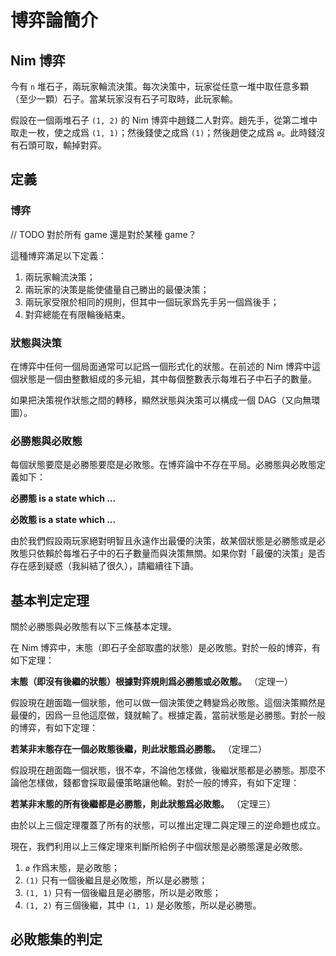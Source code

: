 # 博弈論簡介

## Nim 博弈

今有 `n` 堆石子，兩玩家輪流決策。每次決策中，玩家從任意一堆中取任意多顆（至少一顆）石子。當某玩家沒有石子可取時，此玩家輸。

假設在一個兩堆石子 `(1, 2)` 的 Nim 博弈中趙錢二人對弈。趙先手，從第二堆中取走一枚，使之成爲 `(1, 1)`；然後錢使之成爲 `(1)`；然後趙使之成爲 `ø`。此時錢沒有石頭可取，輸掉對弈。

## 定義

### 博弈

// TODO 對於所有 game 還是對於某種 game？

這種博弈滿足以下定義：

1. 兩玩家輪流決策；
1. 兩玩家的決策是能使儘量自己勝出的最優決策；
1. 兩玩家受限於相同的規則，但其中一個玩家爲先手另一個爲後手；
1. 對弈總能在有限輪後結束。

### 狀態與決策

在博弈中任何一個局面通常可以記爲一個形式化的狀態。在前述的 Nim 博弈中這個狀態是一個由整數組成的多元組，其中每個整數表示每堆石子中石子的數量。

如果把決策視作狀態之間的轉移，顯然狀態與決策可以構成一個 DAG（又向無環圖）。

### 必勝態與必敗態

每個狀態要麼是必勝態要麼是必敗態。在博弈論中不存在平局。必勝態與必敗態定義如下：

__必勝態 is a state which ...__

__必敗態 is a state which ...__

由於我們假設兩玩家絕對明智且永遠作出最優的決策，故某個狀態是必勝態或是必敗態只依賴於每堆石子中的石子數量而與決策無關。如果你對「最優的決策」是否存在感到疑惑（我糾結了很久），請繼續往下讀。

## 基本判定定理

關於必勝態與必敗態有以下三條基本定理。

在 Nim 博弈中，末態（即石子全部取盡的狀態）是必敗態。對於一般的博弈，有如下定理：

__末態（即沒有後繼的狀態）根據對弈規則爲必勝態或必敗態。__
（定理一）

假設現在趙面臨一個狀態，他可以做一個決策使之轉變爲必敗態。這個決策顯然是最優的，因爲一旦他這麼做，錢就輸了。根據定義，當前狀態是必勝態。對於一般的博弈，有如下定理：

__若某非末態存在一個必敗態後繼，則此狀態爲必勝態。__
（定理二）

假設現在趙面臨一個狀態，很不幸，不論他怎樣做，後繼狀態都是必勝態。那麼不論他怎樣做，錢都會採取最優策略讓他輸。對於一般的博弈，有如下定理：

__若某非末態的所有後繼都是必勝態，則此狀態爲必敗態。__
（定理三）

由於以上三個定理覆蓋了所有的狀態，可以推出定理二與定理三的逆命題也成立。

現在，我們利用以上三條定理來判斷所給例子中個狀態是必勝態還是必敗態。

1. `ø` 作爲末態，是必敗態；
1. `(1)` 只有一個後繼且是必敗態，所以是必勝態；
1. `(1, 1)` 只有一個後繼且是必勝態，所以是必敗態；
1. `(1, 2)` 有三個後繼，其中 `(1, 1)` 是必敗態，所以是必勝態。



## 必敗態集的判定
